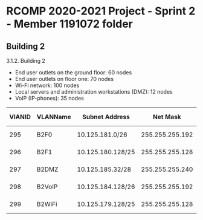RCOMP 2020-2021 Project - Sprint 2 - Member 1191072 folder
===========================================

## Building 2 ##

3.1.2. Building 2
- End user outlets on the ground floor: 60 nodes
- End user outlets on floor one: 70 nodes
- Wi-Fi network: 100 nodes
- Local servers and administration workstations (DMZ): 12 nodes
- VoIP (IP-phones): 35 nodes

|VlANID |VLANName|Subnet Address|Net Mask|Range of addresses|Useable IPs|Broadcast Address|
|----|----|----|----|----|----|----|
|295|B2F0|10.125.181.0/26|255.255.255.192|10.125.181.0-10.125.181.63|10.125.181.1-10.125.181.62|10.125.181.63|
|296|B2F1|10.125.180.128/25|255.255.255.128|10.125.180.128-10.125.180.255|10.125.180.129-10.125.180.254|10.125.180.255|
|297|B2DMZ|10.125.185.32/28|255.255.255.240|10.125.185.32-10.125.185.47|10.125.185.33-10.125.185.46|10.125.185.47|
|298|B2VoIP|10.125.184.128/26|255.255.255.192|10.125.184.128-10.125.184.191|10.125.184.129-10.125.184.190|10.125.184.191|
|299|B2WiFi|10.125.179.128/25|255.255.255.128|10.125.179.128-10.125.179.255|10.125.179.129-10.125.179.254|10.125.179.255|
